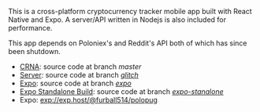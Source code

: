 This is a cross-platform cryptocurrency tracker mobile app built with React Native and Expo. A server/API written in Nodejs is also included for performance.

This app depends on Poloniex's and Reddit's API both of which has since been shutdown.

* [CRNA](https://github.com/react-community/create-react-native-app): source code at branch _master_
* [Server](https://bright-element.glitch.me): source code at branch [_glitch_](https://github.com/furball514/PoloPug/tree/glitch)
* [Expo](https://expo.io/@furball514/polopug): source code at branch [_expo_](https://github.com/furball514/PoloPug/tree/expo)
* [Expo Standalone Build](https://docs.expo.io/versions/v18.0.0/guides/building-standalone-apps.html): source code at branch [_expo-stanalone_](https://github.com/furball514/PoloPug/tree/expo-stanalone)
* Expo: [exp://exp.host/@furball514/polopug](https://expo.io/@furball514/polopug)


